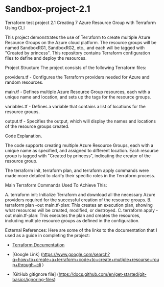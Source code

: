 # Sandbox-project-2.1
Terraform test project 2.1
Creating 7 Azure Resource Group with Terraform Using CLI

This project demonstrates the use of Terraform to create multiple Azure Resource Groups on the Azure cloud platform. The resource groups will be named SandboxRG1, SandboxRG2, etc., and each will be tagged with "Created by princess". This repository contains Terraform configuration files to define and deploy the resources.

Project Structure
The project consists of the following Terraform files:

providers.tf - Configures the Terraform providers needed for Azure and random resources.

main.tf - Defines multiple Azure Resource Group resources, each with a unique name and location, and sets up the tags for the resource groups.

variables.tf - Defines a variable that contains a list of locations for the resource groups.

output.tf - Specifies the output, which will display the names and locations of the resource groups created.

Code Explanation.

The code supports creating multiple Azure Resource Groups, each with a unique name as specified, and assigned to different location.
 Each resource group is tagged with "Created by princess", indicating the creator of the resource group.

The terraform init, terraform plan, and terraform apply commands were made more detailed to clarify their specific roles in the Terraform process.

Main Terraform Commands Used To Achieve This:

A. terraform init: Initialize Terraform and download all the necessary Azure providers required for the successful creation of the resource groups.
B. terraform plan -out main.tf-plan: This creates an execution plan, showing what resources will be created, modified, or destroyed.
C. terraform apply -out main.tf-plan: This executes the plan and creates the resources, including multiple resource groups as defined in the configuration.

External References:
Here are some of the links to the documentation that I used as a guide in completing the project:

- [Terraform Documentation](https://learn.microsoft.com/en-us/azure/developer/terraform/create-resource-group?tabs=azure-cli)

- [Google Link] (https://www.google.com/search?q=how+to+create+a+terraform+code+to+create+mutiple+resourse+roup+through+cli
)

- [GitHub gitignore file] (https://docs.github.com/en/get-started/git-basics/ignoring-files)